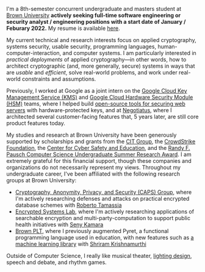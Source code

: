 I'm a 8th-semester concurrent undergraduate and masters student at [Brown University](https://www.brown.edu/) **actively seeking full-time software engineering or security analyst / engineering positions with a start date of January / Feburary 2022.** My resume is available [here](resume).

My current technical and research interests focus on applied cryptography, systems security, usable security, programming languages, human-computer-interaction, and computer systems. I am particularly interested in _practical deployments_ of applied cryptography&mdash;in other words, how to architect cryptographic (and, more generally, secure) systems in ways that are _usable_ and _efficient_, solve real-world problems, and work under real-world constraints and assumptions.

Previously, I worked at Google as a joint intern on the [Google Cloud Key Management Service (KMS)](https://cloud.google.com/security-key-management) and [Google Cloud Hardware Security Module (HSM)](https://cloud.google.com/kms/docs/hsm) teams, where I helped build [open-source tools for securing web servers](https://github.com/googleinterns/cloud-kms-oss-tools) with hardware-protected keys, and at [Negotiatus](https://www.negotiatus.com/), where I architected several customer-facing features that, 5 years later, are still core product features today.

My studies and research at Brown University have been generously supported by scholarships and grants from the [CIT Group](https://learnmore.scholarsapply.org/cit/#:~:text=CIT%20Group%20has%20established%20a,or%20institution%20of%20advanced%20education.), the [CrowdStrike Foundation](https://www.crowdstrike.org/scholarships.html), the [Center for Cyber Safety and Education](https://iamcybersafe.org/s/undergraduate-scholarships), and the [Randy F. Pausch Computer Science Undergraduate Summer Research Award](https://cs.brown.edu/news/2021/03/24/ross-briden-and-zachary-espiritu-win-randy-f-pausch-computer-science-undergraduate-summer-research-award/). I am extremely grateful for this financial support, though these companies and organizations do not necessarily represent my views. Throughout my undergraduate career, I've been affiliated with the following research groups at Brown University:

- [Cryptography, Anonymity, Privacy, and Security (CAPS) Group](http://caps.cs.brown.edu/), where I'm actively researching defenses and attacks on practical encrypted database schemes with [Roberto Tamassia](https://www.tamassia.net/)
- [Encrypted Systems Lab](http://esl.cs.brown.edu/), where I'm actively researching applications of searchable encryption and multi-party-computation to support public health initiatives with [Seny Kamara](http://cs.brown.edu/~seny/)
- [Brown PLT](https://cs.brown.edu/research/plt/), where I previously augmented Pyret, a functional programming language used in education, with new features such as [a machine learning library](https://cs0190.github.io/tensorflow.html) with [Shriram Krishnamurthi](http://cs.brown.edu/~sk/)

Outside of Computer Science, I really like musical theater, [lighting design](design/lighting-design/), speech and debate, and rhythm games.
